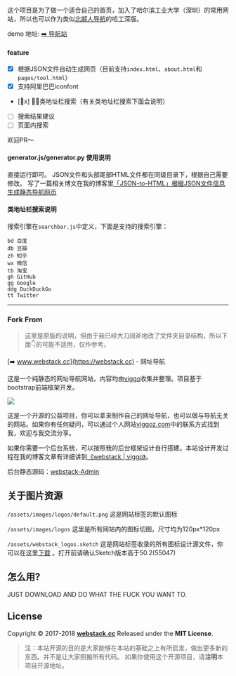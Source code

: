 ###

这个项目是为了做一个适合自己的首页，加入了哈尔滨工业大学（深圳）的常用网站，所以也可以作为类似[北邮人导航](byr.wiki)的哈工深版。

demo 地址: [➡️ 导航站](https://cpper-kaixuan.gitee.io)


#### feature
- [x] 根据JSON文件自动生成网页（目前支持`index.html`、`about.html`和`pages/tool.html`）
- [x] 支持阿里巴巴iconfont
- [x] 类地址栏搜索（有关类地址栏搜索下面会说明）
- [ ] 搜索结果建议
- [ ] 页面内搜索

欢迎PR～


#### generator.js/generator.py 使用说明

直接运行即可。
JSON文件和头部尾部HTML文件都在同级目录下，根据自己需要修改。
写了一篇相关博文在我的博客里[「JSON-to-HTML」根据JSON文件信息生成静态导航网页](https://rhinoc.top/post/generator-py.html)

#### 类地址栏搜索说明

搜索引擎在`searchbar.js`中定义，下面是支持的搜索引擎：

```
bd 百度
db 豆瓣
zh 知乎
wx 微信
tb 淘宝
gh GitHub
gg Google
ddg DuckDuckGo
tt Twitter
```

-------

### Fork From

> 这里是原版的说明，但由于我已经大刀阔斧地改了文件夹目录结构，所以下面👇的可能不适用，仅作参考。

[➡️ www.webstack.cc](https://webstack.cc) - 网址导航

这是一个纯静态的网址导航网站，内容均由[viggo](http://viggoz.com)收集并整理。项目基于bootstrap前端框架开发。

![](http://www.webstack.cc/assets/images/preview.gif)

这是一个开源的公益项目，你可以拿来制作自己的网址导航，也可以做与导航无关的网站。如果你有任何疑问，可以通过个人网站[viggoz.com](http://viggoz.com)中的联系方式找到我，欢迎与我交流分享。


如果你需要一个后台系统，可以按照我的后台框架设计自行搭建。本站设计开发过程在我的博客文章有详细讲到[《webstack \| viggo》](http://blog.viggoz.com/2018/01/03/2018-01-03-webstack/)。

后台静态源码：[webstack-Admin](https://github.com/WebStackPage/webstack-Admin)

关于图片资源
---
```/assets/images/logos/default.png``` 这是网站标签的默认图标

```/assets/images/logos``` 这里是所有网站内的图标切图，尺寸均为120px*120px

```/assets/webstack_logos.sketch``` 这是网站标签收录的所有图标设计源文件，你可以在这里[下载](https://WebStackPage.github.io/assets/webstack_logos.sketch) 。打开前请确认Sketch版本高于50.2(55047)

怎么用?
---
JUST DOWNLOAD AND DO WHAT THE FUCK YOU WANT TO.

License
---
Copyright © 2017-2018 **[webstack.cc](https://webstack.cc)**  Released under the **MIT License**.
> 注：本站开源的目的是大家能够在本站的基础之上有所启发，做出更多新的东西。并不是让大家照搬所有代码。
> 如果你使用这个开源项目，请**注明**本项目开源地址。
